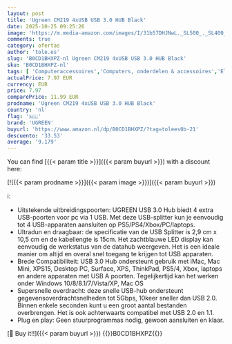 ```yaml
---
layout: post
title: 'Ugreen CM219 4xUSB USB 3.0 HUB Black'
date: 2025-10-25 09:25:26
image: 'https://m.media-amazon.com/images/I/31b57DHJNwL._SL500_._SL400_.jpg'
comments: true
category: ofertas
author: 'tole.es'
slug: 'B0CD1BHXPZ-nl Ugreen CM219 4xUSB USB 3.0 HUB Black'
sku: 'B0CD1BHXPZ-nl'
tags: [ 'Computeraccessoires','Computers, onderdelen & accessoires','Elektronica','USB-hubs','ugreen','🇳🇱', ]
actualPrice: 7.97 EUR
currency: EUR
price: 7.97
comparePrice: 11.99 EUR
prodname: 'Ugreen CM219 4xUSB USB 3.0 HUB Black'
country: 'nl'
flag: '🇳🇱'
brand: 'UGREEN'
buyurl: 'https://www.amazon.nl/dp/B0CD1BHXPZ/?tag=tolees0b-21'
descuento: '33.53'
average: '9.179'
---
```


You can find [{{< param title >}}]({{< param buyurl >}}) with a discount here:

[![{{< param prodname >}}]({{< param image >}})]({{< param buyurl >}})

ℹ️:

- Uitstekende uitbreidingspoorten: UGREEN USB 3.0 Hub biedt 4 extra USB-poorten voor pc via 1 USB. Met deze USB-splitter kun je eenvoudig tot 4 USB-apparaten aansluiten op PS5/PS4/Xbox/PC/laptops.
- Ultradun en draagbaar: de specificatie van de USB Splitter is 2,9 cm x 10,5 cm en de kabellengte is 15cm. Het zachtblauwe LED display kan eenvoudig de werkstatus van de datahub weergeven. Het is een ideale manier om altijd en overal snel toegang te krijgen tot USB apparaten.
- Brede Compatibiliteit: USB 3.0 Hub ondersteunt gebruik met iMac, Mac Mini, XPS15, Desktop PC, Surface, XPS, ThinkPad, PS5/4, Xbox, laptops en andere apparaten met USB A poorten. Tegelijkertijd kan het werken onder Windows 10/8/8.1/7/Vista/XP, Mac OS
- Supersnelle overdracht: deze snelle USB-hub ondersteunt gegevensoverdrachtsnelheden tot 5Gbps, 10keer sneller dan USB 2.0. Binnen enkele seconden kunt u een groot aantal bestanden overbrengen. Het is ook achterwaarts compatibel met USB 2.0 en 1.1.
- Plug en play: Geen stuurprogrammas nodig, gewoon aansluiten en klaar.

[🛒 Buy it!!]({{< param buyurl >}})
{{<world>}}B0CD1BHXPZ{{</world>}}

